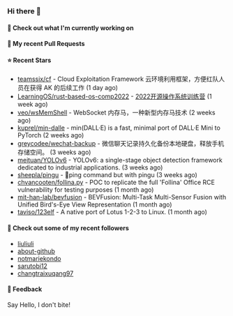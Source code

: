 ### Hi there 👋

#### 👷 Check out what I'm currently working on

#### 🔨 My recent Pull Requests


#### ⭐ Recent Stars

- [teamssix/cf](https://github.com/teamssix/cf) - Cloud Exploitation Framework 云环境利用框架，方便红队人员在获得 AK 的后续工作 (1 day ago)
- [LearningOS/rust-based-os-comp2022](https://github.com/LearningOS/rust-based-os-comp2022) - [2022开源操作系统训练营](https://learningos.github.io/rust-based-os-comp2022/) (1 week ago)
- [veo/wsMemShell](https://github.com/veo/wsMemShell) - WebSocket 内存马，一种新型内存马技术 (2 weeks ago)
- [kuprel/min-dalle](https://github.com/kuprel/min-dalle) - min(DALL·E) is a fast, minimal port of DALL·E Mini to PyTorch (2 weeks ago)
- [greycodee/wechat-backup](https://github.com/greycodee/wechat-backup) - 微信聊天记录持久化备份本地硬盘，释放手机存储空间。 (3 weeks ago)
- [meituan/YOLOv6](https://github.com/meituan/YOLOv6) - YOLOv6: a single-stage object detection framework dedicated to industrial applications. (3 weeks ago)
- [sheepla/pingu](https://github.com/sheepla/pingu) - 🐧ping command but with pingu (3 weeks ago)
- [chvancooten/follina.py](https://github.com/chvancooten/follina.py) - POC to replicate the full &#39;Follina&#39; Office RCE vulnerability for testing purposes (1 month ago)
- [mit-han-lab/bevfusion](https://github.com/mit-han-lab/bevfusion) - BEVFusion: Multi-Task Multi-Sensor Fusion with Unified Bird&#39;s-Eye View Representation (1 month ago)
- [taviso/123elf](https://github.com/taviso/123elf) - A native port of Lotus 1-2-3 to Linux. (1 month ago)

#### 👯 Check out some of my recent followers

- [liuliuli](https://github.com/liuliuli)
- [about-github](https://github.com/about-github)
- [notmariekondo](https://github.com/notmariekondo)
- [sarutobi12](https://github.com/sarutobi12)
- [changtraixuqang97](https://github.com/changtraixuqang97)

#### 💬 Feedback

Say Hello, I don't bite!